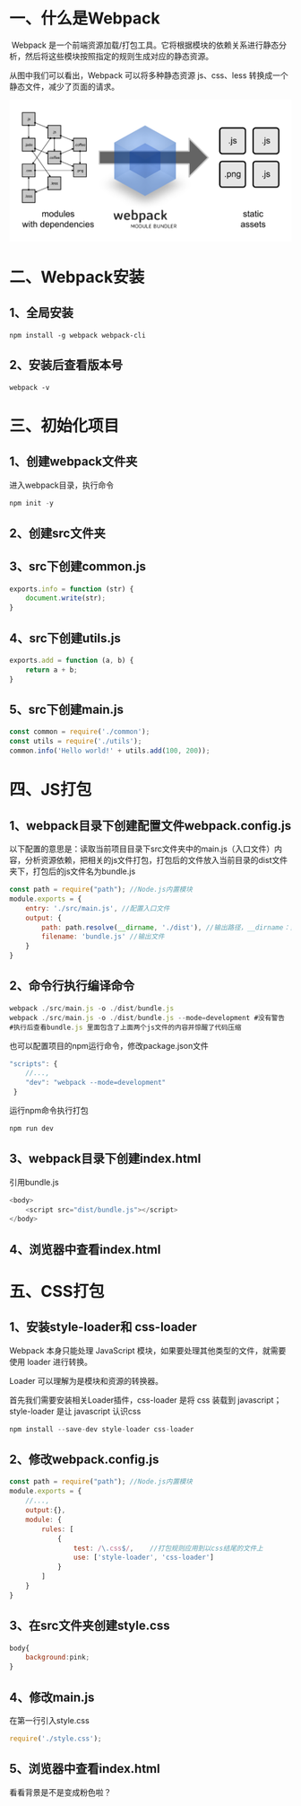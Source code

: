 # 一、什么是Webpack

​	Webpack 是一个前端资源加载/打包工具。它将根据模块的依赖关系进行静态分析，然后将这些模块按照指定的规则生成对应的静态资源。

从图中我们可以看出，Webpack 可以将多种静态资源 js、css、less 转换成一个静态文件，减少了页面的请求。 

![img](../images/what-is-webpack.png)

# 二、Webpack安装

## 1、全局安装

```
npm install -g webpack webpack-cli
```

## 2、安装后查看版本号

```
webpack -v
```

# 三、初始化项目

## 1、创建webpack文件夹

进入webpack目录，执行命令

```js
npm init -y
```

## 2、创建src文件夹

## 3、src下创建common.js

```js
exports.info = function (str) {
    document.write(str);
}
```

## 4、src下创建utils.js

```js
exports.add = function (a, b) {
    return a + b;
}
```

## 5、src下创建main.js

```js
const common = require('./common');
const utils = require('./utils');
common.info('Hello world!' + utils.add(100, 200));
```

# 四、JS打包

## 1、webpack目录下创建配置文件webpack.config.js

以下配置的意思是：读取当前项目目录下src文件夹中的main.js（入口文件）内容，分析资源依赖，把相关的js文件打包，打包后的文件放入当前目录的dist文件夹下，打包后的js文件名为bundle.js

```js
const path = require("path"); //Node.js内置模块
module.exports = {
    entry: './src/main.js', //配置入口文件
    output: {
        path: path.resolve(__dirname, './dist'), //输出路径，__dirname：当前文件所在路径
        filename: 'bundle.js' //输出文件
    }
}
```

## 2、命令行执行编译命令

```js
webpack ./src/main.js -o ./dist/bundle.js
webpack ./src/main.js -o ./dist/bundle.js --mode=development #没有警告
#执行后查看bundle.js 里面包含了上面两个js文件的内容并惊醒了代码压缩
```

也可以配置项目的npm运行命令，修改package.json文件

```js
"scripts": {
    //...,
    "dev": "webpack --mode=development"
 }
```

运行npm命令执行打包

```js
npm run dev
```

## 3、webpack目录下创建index.html

引用bundle.js

```js
<body>
    <script src="dist/bundle.js"></script>
</body>
```

## 4、浏览器中查看index.html

# 五、CSS打包

## 1、安装style-loader和 css-loader

Webpack 本身只能处理 JavaScript 模块，如果要处理其他类型的文件，就需要使用 loader 进行转换。

Loader 可以理解为是模块和资源的转换器。

首先我们需要安装相关Loader插件，css-loader 是将 css 装载到 javascript；style-loader 是让 javascript 认识css

```js
npm install --save-dev style-loader css-loader 
```

## 2、修改webpack.config.js

```js
const path = require("path"); //Node.js内置模块
module.exports = {
    //...,
    output:{},
    module: {
        rules: [  
            {  
                test: /\.css$/,    //打包规则应用到以css结尾的文件上
                use: ['style-loader', 'css-loader']
            }  
        ]  
    }
}
```

## 3、在src文件夹创建style.css

```js
body{
    background:pink;
}
```

## 4、修改main.js

在第一行引入style.css

```js
require('./style.css');
```

## 5、浏览器中查看index.html 

看看背景是不是变成粉色啦？